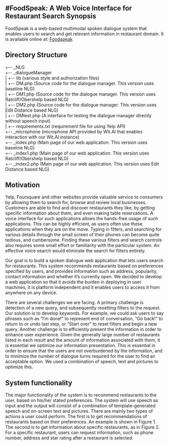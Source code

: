 #FoodSpeak: A Web Voice Interface for Restaurant Search
Synopsis
------

FoodSpeak is a web-based multimodal spoken dialogue system that enables users to search and get relevant information in restaurant domain. It is available online at: [Foodspeak](http://mandiw.com/sds/index.php)

Directory Structure
------

+-- _NLG  
+-- _dialogueManager  
|   +-- lib (various style and authorization files)  
|   +-- DM.php (Source code for the dialogue manager. This version uses baseline NLG)  
|   +-- DM1.php (Source code for the dialogue manager. This version uses Ratcliff/Obershelp based NLG)  
|   +-- DM2.php (Source code for the dialogue manager. This version uses Edit Distance based NLG)  
|   +-- DMtest.php (A interface for testing the dialogue manager directly without speech input)  
|   +-- requirements.txt (requirement file for using Yelp API)  
+-- _microphone (microphone API provided by Wit.AI that enables interaction with our Wit.AI instance)  
+-- _index.php (Main page of our web application. This version uses baseline NLG)  
+-- _index1.php (Main page of our web application. This version uses Ratcliff/Obershelp based NLG)  
+-- _index2.php (Main page of our web application. This version uses Edit Distance based NLG)  


Motivation
------

Yelp, Foursquare and other websites provide valuable service to consumers by allowing them to search for, browse and review local businesses. Customers are able to find and discover restaurants they like, by getting specific information about them, and even making table reservations. A voice interface for such applications allows the hands-free usage of such applications. This can be highly efficient, as users often use these applications when they are on the move. Typing in filters, and searching for various details through the small screen of their phones can become quite tedious, and cumbersome.  Finding these various filters and search controls also requires some small effort or familiarity with the particular system.  An effective voice search would eliminate the search for filters entirely.

Our goal is to build a spoken dialogue web application that lets users search for restaurants. This system recommends restaurants based on preferences specified by users, and provides information such as address, popularity, contact information and whether it’s currently open. We decided to develop a web application so that it avoids the burden in deploying in user machines, it is platform independent and it enables users to access it from anywhere on any device.

There are several challenges we are facing. A primary challenge is detection of a new query, and subsequently resetting filters to the request. Our solution is to develop keywords. For example, we could ask users to say phrases such as “I’m done!”  to represent end of conversation, “Go back!” to return to or undo last step, or “Start over” to reset filters and begin a new query. Another challenge is to efficiently present the information in order to enhance user experience. Given the generally large number of restaurants listed in each result and the amount of information associated with them, it is essential we optimize our information presentation. This is essential in order to ensure that the users are not overburdened by the information, and to minimize the number of dialogue turns required for the user to find an acceptable option. We used a combination of speech, text and pictures to optimize this.

System functionality
------

The major functionality of the system is to recommend restaurants to the user, based on his/her stated preferences. The system will use speech as input and the output will consist of a combination of template-generated speech and on-screen text and pictures. There are mainly two types of actions a user could perform. The first is to get recommendations of restaurants based on their preferences. An example is shown in Figure 1. The second is to get information about specific restaurants, as in Figure 2. For a specific restaurant, users can request information, such as phone number, address and star rating after a restaurant is selected. 


